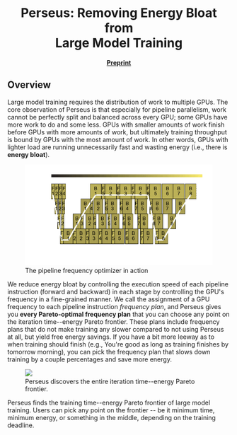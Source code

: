 <div align="center" markdown>
<h1>Perseus: Removing Energy Bloat from<br>Large Model Training</h1>

[**Preprint**](https://arxiv.org/abs/2312.06902)
</div>


## Overview

Large model training requires the distribution of work to multiple GPUs.
The core observation of Perseus is that especially for pipeline parallelism, work cannot be perfectly split and balanced across every GPU; some GPUs have more work to do and some less.
GPUs with smaller amounts of work finish before GPUs with more amounts of work, but ultimately training throughput is bound by GPUs with the most amount of work.
In other words, GPUs with lighter load are running unnecessarily fast and wasting energy (i.e., there is **energy bloat**).

<figure>
  <img src="../../research_overview/img/wide-resnet.gif" width=600px>
  <figcaption>The pipeline frequency optimizer in action</figcaption>
</figure>

We reduce energy bloat by controlling the execution speed of each pipeline instruction (forward and backward) in each stage by controlling the GPU's frequency in a fine-grained manner.
We call the assignment of a GPU frequency to each pipeline instruction *frequency plan*, and Perseus gives you **every Pareto-optimal frequency plan** that you can choose any point on the iteration time--energy Pareto frontier.
These plans include frequency plans that do not make training any slower compared to not using Perseus at all, but yield free energy savings.
If you have a bit more leeway as to when training should finish (e.g., You're good as long as training finishes by tomorrow morning), you can pick the frequency plan that slows down training by a couple percentages and save more energy.

<figure>
<img src="../img/iteration_time_energy_frontier.svg" width=400px>
<figcaption>Perseus discovers the entire iteration time--energy Pareto frontier.</figcaption>
</figure>

Perseus finds the training time--energy Pareto frontier of large model training.
Users can pick any point on the frontier -- be it minimum time, minimum energy, or something in the middle, depending on the training deadline.
